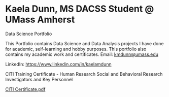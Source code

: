 # Kaela Dunn, MS DACSS Student @ UMass Amherst
Data Science Portfolio

This Portfolio contains Data Science and Data Analysis projects I have done for academic, self-learning and hobby purposes. This portfolio also contains my academic work and certificates. 
Email: kmdunn@umass.edu

LinkedIn: https://www.linkedin.com/in/kaelamdunn

CITI Training Certificate - Human Research Social and Behavioral Research Investigators and Key Personnel

[CITI Certificate.pdf](https://github.com/kmdunn-umass/kmdunn/blob/a0268f50462412fd2baa2a11197a3f39f1595c20/CITI%20Certificate.pdf)
